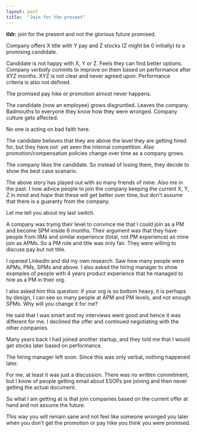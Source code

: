 ```yaml
---
layout: post
title:  "Join for the present"
---
```


**tldr:** join for the present and not the glorious future promised.

Company offers X title with Y pay and Z stocks (Z might be 0 initially) to a promising candidate.

Candidate is not happy with X, Y or Z. Feels they can find better options. Company *verbally* commits to improve on them based on performance after XYZ months. XYZ is not clear and never agreed upon. Performance criteria is also not defined.

The promised pay hike or promotion almost never happens.

The candidate (now an employee) grows disgruntled. Leaves the company. Badmouths to everyone they know how they were wronged. Company culture gets affected.

No one is acting on bad faith here.

The candidate believes that they are above the level they are getting hired for, but they have not  yet seen the internal competition. Also promotion/compensation policies change over time as a company grows.

The company likes the candidate. So instead of losing them, they decide to show the best case scenario.

The above story has played out with so many friends of mine. Also me in the past. I now advice people to join the company keeping the current X, Y, Z in mind and *hope* that these will get better over time, but don't assume that there is a guaranty from the company.

Let me tell you about my last switch.

A company was trying their level to convince me that I could join as a PM and become SPM inside 6 months. Their argument was that they have people from IIMs and similar experience (total, not PM experience) as mine join as APMs. So a PM role and title was only fair. They were willing to discuss pay but not title.

I opened LinkedIn and did my own research. Saw how many people were APMs, PMs, SPMs and above. I also asked the hiring manager to show examples of people with 4 years product experience that he managed to hire as a PM in their org.

I also asked him this question: if your org is so bottom heavy, it is perhaps by design, I can see so many people at APM and PM levels, and not enough SPMs. Why will you change it for me?

He said that I was smart and my interviews went good and hence it was different for me. I declined the offer and continued negotiating with the other companies.

Many years back I had joined another startup, and they told me that I would get stocks later based on performance.

The hiring manager left soon. Since this was only verbal, nothing happened later.

For me, at least it was just a discussion. There was no written commitment, but I know of people getting email about ESOPs pre joining and then never getting the actual document.

So what I am getting at is that join companies based on the current offer at hand and not assume the future.

This way you will remain sane and not feel like someone wronged you later when you don't get the promotion or pay hike you think you were promised.
